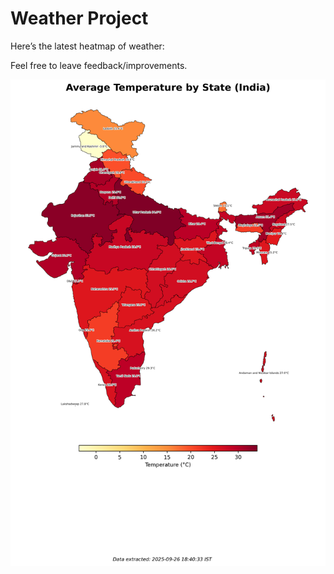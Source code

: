 # Weather Project

Here’s the latest heatmap of weather:

Feel free to leave feedback/improvements.

![India Heatmap](docs/assets/india_heatmap.png?v=D690CB)
